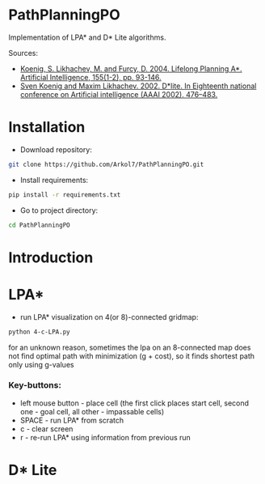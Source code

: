 # PathPlanningPO

Implementation of LPA* and D* Lite algorithms.

Sources:

- [Koenig, S. Likhachev, M. and Furcy, D. 2004. Lifelong Planning A*. Artificial Intelligence, 155(1-2), pp. 93-146.](http://www-cgi.cs.cmu.edu/afs/cs.cmu.edu/Web/People/maxim/files/aij04.pdf)
- [Sven Koenig and Maxim Likhachev. 2002. D*lite. In Eighteenth national conference on Artificial intelligence (AAAI 2002). 476–483.
](http://idm-lab.org/bib/abstracts/papers/aaai02b.pdf)
  
# Installation
- Download repository:

```bash
git clone https://github.com/Arkol7/PathPlanningPO.git
```

- Install requirements:
```bash
pip install -r requirements.txt
``` 

- Go to project directory:

```bash
cd PathPlanningPO
``` 

# Introduction

# LPA*
- run LPA* visualization on 4(or 8)-connected gridmap:
```bash
python 4-c-LPA.py
``` 
for an unknown reason, sometimes the lpa on an 8-connected map does not find optimal path with minimization (g + cost), so it finds shortest path only using g-values
### Key-buttons:
- left mouse button - place cell (the first click places start cell, second one - goal cell, all other - impassable cells)
- SPACE - run LPA* from scratch
- c - clear screen
- r - re-run LPA* using information from previous run

# D* Lite
